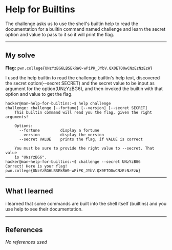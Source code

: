 # Help for Builtins
The challenge asks us to use the shell's builtin help to read the documentation for a builtin command named challenge and learn the secret option and value to pass to it so it will print the flag.

***

## My solve
**Flag:** `pwn.college{UNzYzBG6LBSEkRW0-wPiPK_JYbV.QX0ETO0wCNzEzNzEzW}`

I used the help builtin to read the challenge builtin's help text, discovered the secret option(--secret SECRET) and the secret value to be input as argument for the option(UNzYzBG6), and then invoked the builtin with that option and value to get the flag.
```
hacker@man~help-for-builtins:~$ help challenge
challenge: challenge [--fortune] [--version] [--secret SECRET]
    This builtin command will read you the flag, given the right arguments!
    
    Options:
      --fortune         display a fortune
      --version         display the version
      --secret VALUE    prints the flag, if VALUE is correct

    You must be sure to provide the right value to --secret. That value
    is "UNzYzBG6".
hacker@man~help-for-builtins:~$ challenge --secret UNzYzBG6
Correct! Here is your flag!
pwn.college{UNzYzBG6LBSEkRW0-wPiPK_JYbV.QX0ETO0wCNzEzNzEzW}
```

***

## What I learned
i learned that some commands are built into the shell itself (builtins) and you use help <name> to see their documentation.
***

## References 
*No references used*